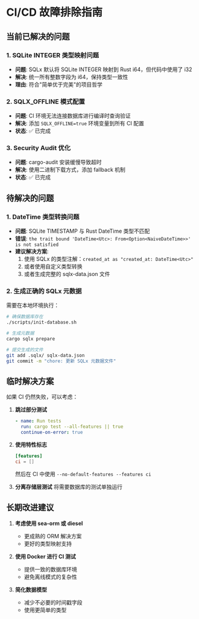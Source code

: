# CI/CD 故障排除指南

## 当前已解决的问题

### 1. SQLite INTEGER 类型映射问题
- **问题**: SQLx 默认将 SQLite INTEGER 映射到 Rust i64，但代码中使用了 i32
- **解决**: 统一所有整数字段为 i64，保持类型一致性
- **理由**: 符合"简单优于完美"的项目哲学

### 2. SQLX_OFFLINE 模式配置
- **问题**: CI 环境无法连接数据库进行编译时查询验证
- **解决**: 添加 `SQLX_OFFLINE=true` 环境变量到所有 CI 配置
- **状态**: ✅ 已完成

### 3. Security Audit 优化
- **问题**: cargo-audit 安装缓慢导致超时
- **解决**: 使用二进制下载方式，添加 fallback 机制
- **状态**: ✅ 已完成

## 待解决的问题

### 1. DateTime 类型转换问题
- **问题**: SQLite TIMESTAMP 与 Rust DateTime<Utc> 类型不匹配
- **错误**: `the trait bound 'DateTime<Utc>: From<Option<NaiveDateTime>>' is not satisfied`
- **建议解决方案**:
  1. 使用 SQLx 的类型注解：`created_at as "created_at: DateTime<Utc>"`
  2. 或者使用自定义类型转换
  3. 或者生成完整的 sqlx-data.json 文件

### 2. 生成正确的 SQLx 元数据
需要在本地环境执行：
```bash
# 确保数据库存在
./scripts/init-database.sh

# 生成元数据
cargo sqlx prepare

# 提交生成的文件
git add .sqlx/ sqlx-data.json
git commit -m "chore: 更新 SQLx 元数据文件"
```

## 临时解决方案

如果 CI 仍然失败，可以考虑：

1. **跳过部分测试**
   ```yaml
   - name: Run tests
     run: cargo test --all-features || true
     continue-on-error: true
   ```

2. **使用特性标志**
   ```toml
   [features]
   ci = []
   ```
   然后在 CI 中使用 `--no-default-features --features ci`

3. **分离存储层测试**
   将需要数据库的测试单独运行

## 长期改进建议

1. **考虑使用 sea-orm 或 diesel**
   - 更成熟的 ORM 解决方案
   - 更好的类型映射支持

2. **使用 Docker 进行 CI 测试**
   - 提供一致的数据库环境
   - 避免离线模式的复杂性

3. **简化数据模型**
   - 减少不必要的时间戳字段
   - 使用更简单的类型